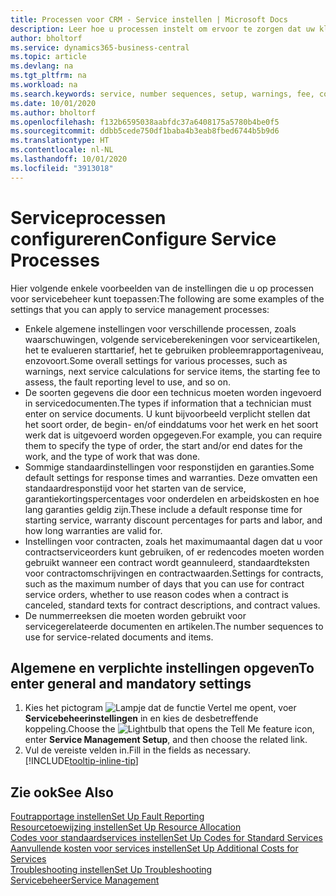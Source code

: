 ```yaml
---
title: Processen voor CRM - Service instellen | Microsoft Docs
description: Leer hoe u processen instelt om ervoor te zorgen dat uw klanten tevreden zijn over uw klantenservice.
author: bholtorf
ms.service: dynamics365-business-central
ms.topic: article
ms.devlang: na
ms.tgt_pltfrm: na
ms.workload: na
ms.search.keywords: service, number sequences, setup, warnings, fee, contracts, warranties
ms.date: 10/01/2020
ms.author: bholtorf
ms.openlocfilehash: f132b6595038aabfdc37a6408175a5780b4be0f5
ms.sourcegitcommit: ddbb5cede750df1baba4b3eab8fbed6744b5b9d6
ms.translationtype: HT
ms.contentlocale: nl-NL
ms.lasthandoff: 10/01/2020
ms.locfileid: "3913018"
---
```

# <a name="configure-service-processes"></a><span data-ttu-id="982e9-103">Serviceprocessen configureren</span><span class="sxs-lookup"><span data-stu-id="982e9-103">Configure Service Processes</span></span>
<span data-ttu-id="982e9-104">Hier volgende enkele voorbeelden van de instellingen die u op processen voor servicebeheer kunt toepassen:</span><span class="sxs-lookup"><span data-stu-id="982e9-104">The following are some examples of the settings that you can apply to service management processes:</span></span>  
  
* <span data-ttu-id="982e9-105">Enkele algemene instellingen voor verschillende processen, zoals waarschuwingen, volgende serviceberekeningen voor serviceartikelen, het te evalueren starttarief, het te gebruiken probleemrapportageniveau, enzovoort.</span><span class="sxs-lookup"><span data-stu-id="982e9-105">Some overall settings for various processes, such as warnings, next service calculations for service items, the starting fee to assess, the fault reporting level to use, and so on.</span></span>  
* <span data-ttu-id="982e9-106">De soorten gegevens die door een technicus moeten worden ingevoerd in servicedocumenten.</span><span class="sxs-lookup"><span data-stu-id="982e9-106">The types if information that a technician must enter on service documents.</span></span> <span data-ttu-id="982e9-107">U kunt bijvoorbeeld verplicht stellen dat het soort order, de begin- en/of einddatums voor het werk en het soort werk dat is uitgevoerd worden opgegeven.</span><span class="sxs-lookup"><span data-stu-id="982e9-107">For example, you can require them to specify the type of order, the start and/or end dates for the work, and the type of work that was done.</span></span>  
* <span data-ttu-id="982e9-108">Sommige standaardinstellingen voor responstijden en garanties.</span><span class="sxs-lookup"><span data-stu-id="982e9-108">Some default settings for response times and warranties.</span></span> <span data-ttu-id="982e9-109">Deze omvatten een standaardresponstijd voor het starten van de service, garantiekortingspercentages voor onderdelen en arbeidskosten en hoe lang garanties geldig zijn.</span><span class="sxs-lookup"><span data-stu-id="982e9-109">These include a default response time for starting service, warranty discount percentages for parts and labor, and how long warranties are valid for.</span></span>  
* <span data-ttu-id="982e9-110">Instellingen voor contracten, zoals het maximumaantal dagen dat u voor contractserviceorders kunt gebruiken, of er redencodes moeten worden gebruikt wanneer een contract wordt geannuleerd, standaardteksten voor contractomschrijvingen en contractwaarden.</span><span class="sxs-lookup"><span data-stu-id="982e9-110">Settings for contracts, such as the maximum number of days that you can use for contract service orders, whether to use reason codes when a contract is canceled, standard texts for contract descriptions, and contract values.</span></span>  
* <span data-ttu-id="982e9-111">De nummerreeksen die moeten worden gebruikt voor servicegerelateerde documenten en artikelen.</span><span class="sxs-lookup"><span data-stu-id="982e9-111">The number sequences to use for service-related documents and items.</span></span>  

## <a name="to-enter-general-and-mandatory-settings"></a><span data-ttu-id="982e9-112">Algemene en verplichte instellingen opgeven</span><span class="sxs-lookup"><span data-stu-id="982e9-112">To enter general and mandatory settings</span></span>
1. <span data-ttu-id="982e9-113">Kies het pictogram ![Lampje dat de functie Vertel me opent](media/ui-search/search_small.png "Vertel me wat u wilt doen"), voer **Servicebeheerinstellingen** in en kies de desbetreffende koppeling.</span><span class="sxs-lookup"><span data-stu-id="982e9-113">Choose the ![Lightbulb that opens the Tell Me feature](media/ui-search/search_small.png "Tell me what you want to do") icon, enter **Service Management Setup**, and then choose the related link.</span></span>
2. <span data-ttu-id="982e9-114">Vul de vereiste velden in.</span><span class="sxs-lookup"><span data-stu-id="982e9-114">Fill in the fields as necessary.</span></span> [!INCLUDE[tooltip-inline-tip](includes/tooltip-inline-tip_md.md)]  

## <a name="see-also"></a><span data-ttu-id="982e9-115">Zie ook</span><span class="sxs-lookup"><span data-stu-id="982e9-115">See Also</span></span>  
[<span data-ttu-id="982e9-116">Foutrapportage instellen</span><span class="sxs-lookup"><span data-stu-id="982e9-116">Set Up Fault Reporting</span></span>](service-how-setup-fault-reporting.md)  
[<span data-ttu-id="982e9-117">Resourcetoewijzing instellen</span><span class="sxs-lookup"><span data-stu-id="982e9-117">Set Up Resource Allocation</span></span>](service-how-setup-resource-allocation.md)  
[<span data-ttu-id="982e9-118">Codes voor standaardservices instellen</span><span class="sxs-lookup"><span data-stu-id="982e9-118">Set Up Codes for Standard Services</span></span>](service-how-setup-service-coding.md)  
[<span data-ttu-id="982e9-119">Aanvullende kosten voor services instellen</span><span class="sxs-lookup"><span data-stu-id="982e9-119">Set Up Additional Costs for Services</span></span>](service-how-setup-service-costs-pricing.md)  
[<span data-ttu-id="982e9-120">Troubleshooting instellen</span><span class="sxs-lookup"><span data-stu-id="982e9-120">Set Up Troubleshooting</span></span>](service-how-setup-troubleshooting.md)  
[<span data-ttu-id="982e9-121">Servicebeheer</span><span class="sxs-lookup"><span data-stu-id="982e9-121">Service Management</span></span>](service-service.md)  
